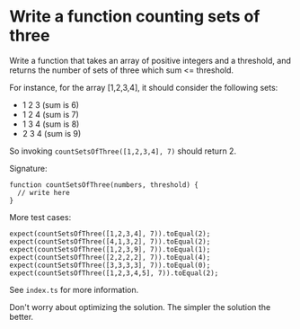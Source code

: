 # Write a function counting sets of three

Write a function that takes an array of positive integers and a threshold, and returns the number of sets of three which sum <= threshold.

For instance, for the array [1,2,3,4], it should consider the following sets:

- 1 2 3 (sum is 6)
- 1 2 4 (sum is 7)
- 1 3 4 (sum is 8)
- 2 3 4 (sum is 9)

So invoking `countSetsOfThree([1,2,3,4], 7)` should return 2.

Signature:

```
function countSetsOfThree(numbers, threshold) {
  // write here
}
```

More test cases:

```
expect(countSetsOfThree([1,2,3,4], 7)).toEqual(2);
expect(countSetsOfThree([4,1,3,2], 7)).toEqual(2);
expect(countSetsOfThree([1,2,3,9], 7)).toEqual(1);
expect(countSetsOfThree([2,2,2,2], 7)).toEqual(4);
expect(countSetsOfThree([3,3,3,3], 7)).toEqual(0);
expect(countSetsOfThree([1,2,3,4,5], 7)).toEqual(2);
```

See `index.ts` for more information.

Don't worry about optimizing the solution. The simpler the solution the better.
